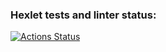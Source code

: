 ### Hexlet tests and linter status:
[![Actions Status](https://github.com/KatjaSh/layout-designer-project-lvl1/workflows/hexlet-check/badge.svg)](https://github.com/KatjaSh/layout-designer-project-lvl1/actions)